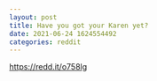 ```yaml
--- 
layout: post 
title: Have you got your Karen yet? 
date: 2021-06-24 1624554492 
categories: reddit 
--- 
```

https://redd.it/o758lg